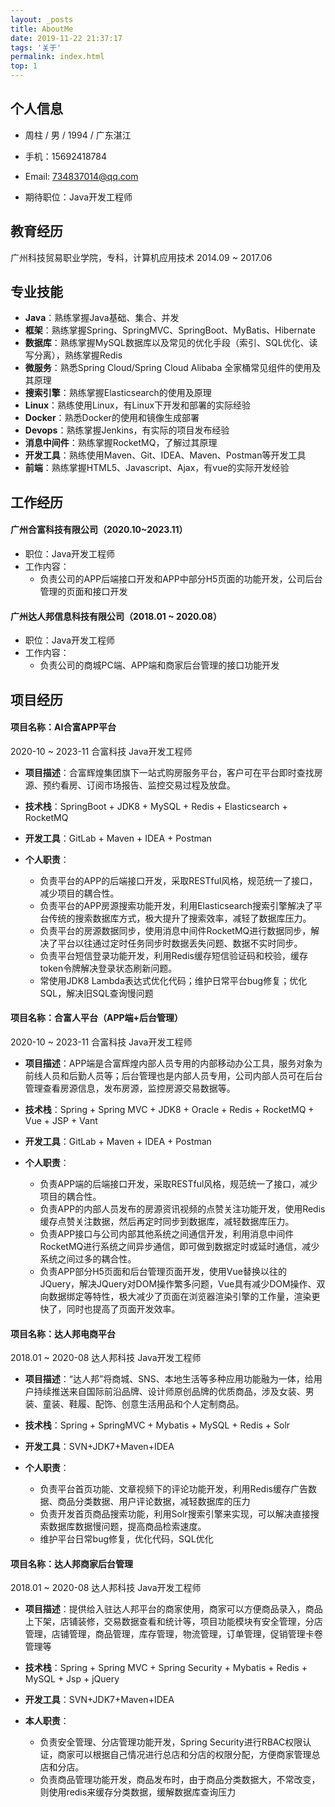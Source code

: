 ```yaml
---
layout: _posts
title: AboutMe
date: 2019-11-22 21:37:17
tags: '关于'
permalink: index.html
top: 1
---
```

## 个人信息
- 周柱 / 男 / 1994 / 广东湛江

- 手机：15692418784

- Email: 734837014@qq.com

- 期待职位：Java开发工程师

## 教育经历
广州科技贸易职业学院，专科，计算机应用技术 2014.09 ~ 2017.06

## 专业技能
- **Java**：熟练掌握Java基础、集合、并发
- **框架**：熟练掌握Spring、SpringMVC、SpringBoot、MyBatis、Hibernate
- **数据库**：熟练掌握MySQL数据库以及常见的优化手段（索引、SQL优化、读写分离），熟练掌握Redis
- **微服务**：熟悉Spring Cloud/Spring Cloud Alibaba 全家桶常见组件的使用及其原理
- **搜索引擎**：熟练掌握Elasticsearch的使用及原理
- **Linux**：熟练使用Linux，有Linux下开发和部署的实际经验
- **Docker**：熟悉Docker的使用和镜像生成部署
- **Devops**：熟练掌握Jenkins，有实际的项目发布经验
- **消息中间件**：熟练掌握RocketMQ，了解过其原理
- **开发工具**：熟练使用Maven、Git、IDEA、Maven、Postman等开发工具
- **前端**：熟练掌握HTML5、Javascript、Ajax，有vue的实际开发经验

## 工作经历

#### 广州合富科技有限公司（2020.10~2023.11）
- 职位：Java开发工程师
- 工作内容：
    - 负责公司的APP后端接口开发和APP中部分H5页面的功能开发，公司后台管理的页面和接口开发

#### 广州达人邦信息科技有限公司（2018.01 ~ 2020.08）
- 职位：Java开发工程师
- 工作内容：
    - 负责公司的商城PC端、APP端和商家后台管理的接口功能开发

## 项目经历

#### 项目名称：AI合富APP平台
2020-10 ~ 2023-11 合富科技 Java开发工程师

- **项目描述**：合富辉煌集团旗下一站式购房服务平台，客户可在平台即时查找房源、预约看房、订阅市场报告、监控交易过程及放盘。

- **技术栈**：SpringBoot + JDK8 + MySQL + Redis + Elasticsearch + RocketMQ

- **开发工具**：GitLab + Maven + IDEA + Postman

- **个人职责**：
    - 负责平台的APP的后端接口开发，采取RESTful风格，规范统一了接口，减少项目的耦合性。
    - 负责平台的APP房源搜索功能开发，利用Elasticsearch搜索引擎解决了平台传统的搜索数据库方式，极大提升了搜索效率，减轻了数据库压力。
    - 负责平台的房源数据同步，使用消息中间件RocketMQ进行数据同步，解决了平台以往通过定时任务同步时数据丢失问题、数据不实时同步。
    - 负责平台短信登录功能开发，利用Redis缓存短信验证码和校验，缓存token令牌解决登录状态刷新问题。
    - 常使用JDK8 Lambda表达式优化代码；维护日常平台bug修复；优化SQL，解决旧SQL查询慢问题

#### 项目名称：合富人平台（APP端+后台管理）
2020-10 ~ 2023-11 合富科技 Java开发工程师

- **项目描述**：APP端是合富辉煌内部人员专用的内部移动办公工具，服务对象为前线人员和后勤人员等；后台管理也是内部人员专用，公司内部人员可在后台管理查看房源信息，发布房源，监控房源交易数据等。

- **技术栈**：Spring + Spring MVC + JDK8 + Oracle + Redis + RocketMQ + Vue + JSP + Vant

- **开发工具**：GitLab + Maven + IDEA + Postman

- **个人职责**：
    - 负责APP端的后端接口开发，采取RESTful风格，规范统一了接口，减少项目的耦合性。
    - 负责APP的内部人员发布的房源资讯视频的点赞关注功能开发，使用Redis缓存点赞关注数据，然后再定时同步到数据库，减轻数据库压力。
    - 负责APP接口与公司内部其他系统之间通信开发，利用消息中间件RocketMQ进行系统之间异步通信，即可做到数据定时或延时通信，减少系统之间过多的耦合性。
    - 负责APP部分H5页面和后台管理页面开发，使用Vue替换以往的JQuery，解决JQuery对DOM操作繁多问题，Vue具有减少DOM操作、双向数据绑定等特性，极大减少了页面在浏览器渲染引擎的工作量，渲染更快了，同时也提高了页面开发效率。

#### 项目名称：达人邦电商平台
2018.01 ~ 2020-08 达人邦科技 Java开发工程师

- **项目描述**：“达人邦”将商城、SNS、本地生活等多种应用功能融为一体，给用户持续推送来自国际前沿品牌、设计师原创品牌的优质商品，涉及女装、男装、童装、鞋履、配饰、创意生活用品和个人定制商品。

- **技术栈**：Spring + SpringMVC + Mybatis + MySQL + Redis + Solr

- **开发工具**：SVN+JDK7+Maven+IDEA

- **个人职责**：
    - 负责平台首页功能、文章视频下的评论功能开发，利用Redis缓存广告数据、商品分类数据、用户评论数据，减轻数据库的压力
    - 负责开发首页商品搜索功能，利用Solr搜索引擎来实现，可以解决直接搜索数据库数据慢问题，提高商品检索速度。
    - 维护平台日常bug修复，优化代码，SQL优化

#### 项目名称：达人邦商家后台管理
2018.01 ~ 2020-08 达人邦科技 Java开发工程师

- **项目描述**：提供给入驻达人邦平台的商家使用，商家可以方便商品录入，商品上下架，店铺装修，交易数据查看和统计等，项目功能模块有安全管理，分店管理，店铺管理，商品管理，库存管理，物流管理，订单管理，促销管理卡卷管理等

- **技术栈**：Spring + Spring MVC + Spring Security + Mybatis + Redis + MySQL + Jsp + jQuery

- **开发工具**：SVN+JDK7+Maven+IDEA

- **本人职责**：
    - 负责安全管理、分店管理功能开发，Spring Security进行RBAC权限认证，商家可以根据自己情况进行总店和分店的权限分配，方便商家管理总店和分店。
    - 负责商品管理功能开发，商品发布时，由于商品分类数据大，不常改变，则使用redis来缓存分类数据，缓解数据库查询压力

